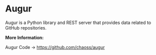# Augur

Augur is a Python library and REST server that provides data related to GitHub repositories.


**More Information:**

Augur Code → https://github.com/chaoss/augur
